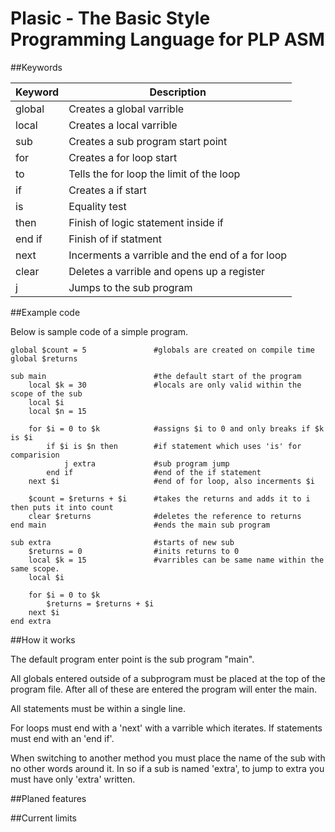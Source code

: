 # Plasic - The Basic Style Programming Language for PLP ASM

##Keywords

|Keyword|Description|
|-------|-----------------------------------|
|global|Creates a global varrible|
|local|Creates a local varrible|
|sub|Creates a sub program start point|
|for|Creates a for loop start|
|to|Tells the for loop the limit of the loop|
|if|Creates a if start|
|is|Equality test|
|then|Finish of logic statement inside if|
|end if|Finish of if statment|
|next|Incerments a varrible and the end of a for loop|
|clear|Deletes a varrible and opens up a register|
|j|Jumps to the sub program|

##Example code

Below is sample code of a simple program.

```vbnet
global $count = 5				#globals are created on compile time
global $returns

sub main						#the default start of the program
	local $k = 30				#locals are only valid within the scope of the sub
	local $i
	local $n = 15
	
	for $i = 0 to $k			#assigns $i to 0 and only breaks if $k is $i
		if $i is $n then		#if statement which uses 'is' for comparision
			j extra				#sub program jump
		end if					#end of the if statement
	next $i						#end of for loop, also incerments $i
	
	$count = $returns + $i		#takes the returns and adds it to i then puts it into count
	clear $returns				#deletes the reference to returns
end main						#ends the main sub program

sub extra						#starts of new sub
	$returns = 0				#inits returns to 0
	local $k = 15				#varribles can be same name within the same scope.
	local $i
	
	for $i = 0 to $k
		$returns = $returns + $i
	next $i
end extra
```

##How it works

The default program enter point is the sub program "main". 

All globals entered outside of a subprogram must be placed at the top of the program file. After all of these are entered the program will enter the main.

All statements must be within a single line. 

For loops must end with a 'next' with a varrible which iterates. If statements must end with an 'end if'.  

When switching to another method you must place the name of the sub with no other words around it. In so if a sub is named 'extra', to jump to extra you must have only 'extra' written.

##Planed features

##Current limits
